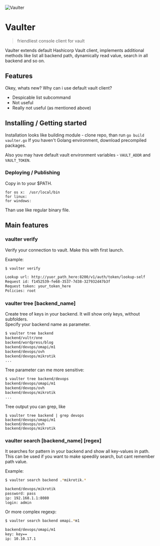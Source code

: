 ![Vaulter](https://github.com/hashicorp/vault/blob/f22d202cde2018f9455dec755118a9b84586e082/Vault_PrimaryLogo_Black.png)

# Vaulter
> friendliest console client for vault

Vaulter extends default Hashicorp Vault client, implements additional methods like list all backend path, dynamically read value, search in all backend and so on.


## Features

Okey, whats new? Why can i use default vault client? 
* Despicable list subcommand 
* Not useful
* Really not useful (as mentioned above)

## Installing / Getting started

Installation looks like building module - clone repo, than run
 `go build vaulter.go`
If you haven't Golang environment, download precompiled packages.  

Also you may have default vault environment variables - `VAULT_ADDR` and `VAULT_TOKEN`.  

### Deploying / Publishing

Copy in to your $PATH.

```
for os x:  /usr/local/bin
for linux: 
for windows: 
```

Than use like regular binary file.

## Main features 

### vaulter verify

Verify your connection to vault. Make this with first launch. 

Example:
```bash
$ vaulter verify

Lookup url: http://yuor_path_here:8200/v1/auth/token/lookup-self
Request id: f1452539-fe68-3537-7d38-327932d47b3f
Request token: your_token_here
Policies: root 
```

### vaulter tree [backend_name]
Create tree of keys in your backend. It will show only keys, without subfolders.   
Specify your backend name as parameter. 

```bash
$ vaulter tree backend
backend/vultr/one
backend/wordpress/blog
backend/devops/omapi/m1
backend/devops/ovh
backend/devops/mikrotik
...
```
Tree parameter can me more sensitive: 
```bash
$ vaulter tree backend/devops
backend/devops/omapi/m1
backend/devops/ovh
backend/devops/mikrotik
...
```
Tree output you can grep, like 
```  
$ vaulter tree backend | grep devops
backend/devops/omapi/m1
backend/devops/ovh
backend/devops/mikrotik
```

### vaulter search [backend_name] [regex]

It searches for pattern in your backend and show all key-values in path.  
This can be used if you want to make speedily search, but cant remember path value. 

Example:
```bash
$ vaulter search backend .*mikrotik.*

backend/devops/mikrotik
password: pass
ip: 192.168.1.1:8080
login: admin
```

Or more complex regexp: 
```bash
$ vaulter search backend omapi.*m1

backend/devops/omapi/m1
key: key==
ip: 10.10.17.1
```
